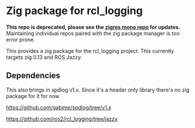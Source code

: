 # Zig package for rcl_logging

**This repo is deprecated, please see the [zigros mono repo](https://github.com/zig-robotics/zigros) for updates.**
Maintaining individual repos paired with the zig package manager is too error prone.

This provides a zig package for the rcl_logging project.
This currently targets zig 0.13 and ROS Jazzy.

## Dependencies
This also brings in spdlog v1.x.
Since it's a header only library there's no zig package for it for now

https://github.com/gabime/spdlog/tree/v1.x

https://github.com/ros2/rcl_logging/tree/jazzy

